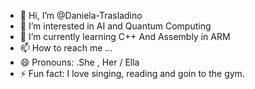 - 👋 Hi, I’m @Daniela-Trasladino
- 👀 I’m interested in AI and Quantum Computing
- 🌱 I’m currently learning C++ And Assembly in ARM
- 📫 How to reach me ...
- 😄 Pronouns: .She , Her / Ella
- ⚡ Fun fact: I love singing, reading and goin to the gym.

<!---
Daniela-Trasladino/Daniela-Trasladino is a ✨ special ✨ repository because its `README.md` (this file) appears on your GitHub profile.
You can click the Preview link to take a look at your changes.
--->
